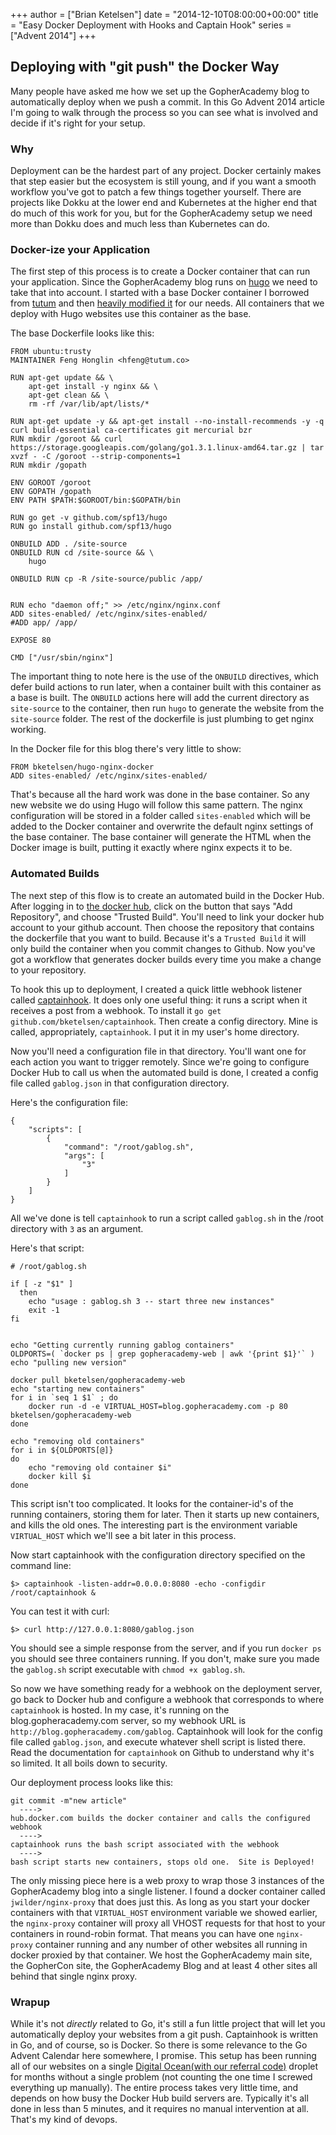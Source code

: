 +++
author = ["Brian Ketelsen"]
date = "2014-12-10T08:00:00+00:00"
title = "Easy Docker Deployment with Hooks and Captain Hook"
series = ["Advent 2014"]
+++

## Deploying with "git push" the Docker Way

Many people have asked me how we set up the GopherAcademy blog to automatically deploy when we push a commit.  In this Go Advent 2014 article I'm going to walk through the process so you can see what is involved and decide if it's right for your setup.

### Why

Deployment can be the hardest part of any project.  Docker certainly makes that step easier but the ecosystem is still young, and if you want a smooth workflow you've got to patch a few things together yourself.  There are projects like Dokku at the lower end and Kubernetes at the higher end that do much of this work for you, but for the GopherAcademy setup we need more than Dokku does and much less than Kubernetes can do.

### Docker-ize your Application

The first step of this process is to create a Docker container that can run your application.  Since the GopherAcademy blog runs on [hugo](https://github.com/spf13/hugo) we need to take that into account.  I started with a base Docker container I borrowed from [tutum](https://github.com/tutumcloud) and then [heavily modified it](https://github.com/bketelsen/hugo-nginx-base) for our needs.  All containers that we deploy with Hugo websites use this container as the base.

The base Dockerfile looks like this:

```
FROM ubuntu:trusty
MAINTAINER Feng Honglin <hfeng@tutum.co>

RUN apt-get update && \
    apt-get install -y nginx && \
    apt-get clean && \
    rm -rf /var/lib/apt/lists/*

RUN apt-get update -y && apt-get install --no-install-recommends -y -q curl build-essential ca-certificates git mercurial bzr
RUN mkdir /goroot && curl https://storage.googleapis.com/golang/go1.3.1.linux-amd64.tar.gz | tar xvzf - -C /goroot --strip-components=1
RUN mkdir /gopath

ENV GOROOT /goroot
ENV GOPATH /gopath
ENV PATH $PATH:$GOROOT/bin:$GOPATH/bin

RUN go get -v github.com/spf13/hugo
RUN go install github.com/spf13/hugo

ONBUILD ADD . /site-source
ONBUILD RUN cd /site-source && \
	hugo

ONBUILD RUN cp -R /site-source/public /app/


RUN echo "daemon off;" >> /etc/nginx/nginx.conf
ADD sites-enabled/ /etc/nginx/sites-enabled/
#ADD app/ /app/

EXPOSE 80

CMD ["/usr/sbin/nginx"]
```

The important thing to note here is the use of the `ONBUILD` directives, which defer build actions to run later, when a container built with this container as a base is built.  The `ONBUILD` actions here will add the current directory as `site-source` to the container, then run `hugo` to generate the website from the `site-source` folder.  The rest of the dockerfile is just plumbing to get nginx working.

In the Docker file for this blog there's very little to show:

```
FROM bketelsen/hugo-nginx-docker
ADD sites-enabled/ /etc/nginx/sites-enabled/
```

That's because all the hard work was done in the base container.  So any new website we do using Hugo will follow this same pattern.  The nginx configuration will be stored in a folder called `sites-enabled` which will be added to the Docker container and overwrite the default nginx settings of the base container.  The base container will generate the HTML when the Docker image is built, putting it exactly where nginx expects it to be.

### Automated Builds

The next step of this flow is to create an automated build in the Docker Hub.  After logging in to [the docker hub](https://hub.docker.com), click on the button that says "Add Repository", and choose "Trusted Build".  You'll need to link your docker hub account to your github account.  Then choose the repository that contains the dockerfile that you want to build.  Because it's a `Trusted Build` it will only build the container when you commit changes to Github.  Now you've got a workflow that generates docker builds every time you make a change to your repository.

To hook this up to deployment, I created a quick little webhook listener called [captainhook](https://github.com/bketelsen/captainhook).  It does only one useful thing: it runs a script when it receives a post from a webhook.  To install it `go get github.com/bketelsen/captainhook`.  Then create a config directory.  Mine is called, appropriately, `captainhook`.  I put it in my user's home directory.

Now you'll need a configuration file in that directory.  You'll want one for each action you want to trigger remotely.  Since we're going to configure Docker Hub to call us when the automated build is done, I created a config file called `gablog.json` in that configuration directory.  

Here's the configuration file:

```
{
    "scripts": [
        {
            "command": "/root/gablog.sh",
            "args": [
                "3"
            ]
        }
    ]
}

```
All we've done is tell `captainhook` to run a script called `gablog.sh` in the /root directory with `3` as an argument.

Here's that script:

```
# /root/gablog.sh

if [ -z "$1" ]
  then
    echo "usage : gablog.sh 3 -- start three new instances"
	exit -1
fi


echo "Getting currently running gablog containers"
OLDPORTS=( `docker ps | grep gopheracademy-web | awk '{print $1}'` )
echo "pulling new version"

docker pull bketelsen/gopheracademy-web
echo "starting new containers"
for i in `seq 1 $1` ; do
	docker run -d -e VIRTUAL_HOST=blog.gopheracademy.com -p 80 bketelsen/gopheracademy-web 
done

echo "removing old containers"
for i in ${OLDPORTS[@]} 
do
	echo "removing old container $i"
	docker kill $i 
done

```
This script isn't too complicated.  It looks for the container-id's of the running containers, storing them for later.  Then it starts up new containers, and kills the old ones.  The interesting part is the environment variable `VIRTUAL_HOST` which we'll see a bit later in this process.

Now start captainhook with the configuration directory specified on the command line:

`$> captainhook -listen-addr=0.0.0.0:8080 -echo -configdir /root/captainhook &`

You can test it with curl:

`$> curl http://127.0.0.1:8080/gablog.json`

You should see a simple response from the server, and if you run `docker ps` you should see three containers running.  If you don't, make sure you made the `gablog.sh` script executable with `chmod +x gablog.sh`.  

So now we have something ready for a webhook on the deployment server, go back to Docker hub and configure a webhook that corresponds to where `captainhook` is hosted.  In my case, it's running on the blog.gopheracademy.com server, so my webhook URL is `http://blog.gopheracademy.com/gablog`.  Captainhook will look for the config file called `gablog.json`, and execute whatever shell script is listed there.  Read the documentation for `captainhook` on Github to understand why it's so limited.  It all boils down to security.

Our deployment process looks like this:

```
git commit -m"new article"
  ---->
hub.docker.com builds the docker container and calls the configured webhook
  ---->
captainhook runs the bash script associated with the webhook
  ---->
bash script starts new containers, stops old one.  Site is Deployed!
```

The only missing piece here is a web proxy to wrap those 3 instances of the GopherAcademy blog into a single listener.  I found a docker container called `jwilder/nginx-proxy` that does just this.  As long as you start your docker containers with that `VIRTUAL_HOST` environment variable we showed earlier, the `nginx-proxy` container will proxy all VHOST requests for that host to your containers in round-robin format.  That means you can have one `nginx-proxy` container running and any number of other websites all running in docker proxied by that container.  We host the GopherAcademy main site, the GopherCon site, the GopherAcademy Blog and at least 4 other sites all behind that single nginx proxy. 

###  Wrapup
While it's not *directly* related to Go, it's still a fun little project that will let you automatically deploy your websites from a git push.  Captainhook is written in Go, and of course, so is Docker.  So there is some relevance to the Go Advent Calendar here somewhere, I promise.  This setup has been running all of our websites on a single [Digital Ocean(with our referral code)](https://www.digitalocean.com/?refcode=9dd266a276e6) droplet for months without a single problem (not counting the one time I screwed everything up manually).  The entire process takes very little time, and depends on how busy the Docker Hub build servers are.  Typically it's all done in less than 5 minutes, and it requires no manual intervention at all.  That's my kind of devops.
